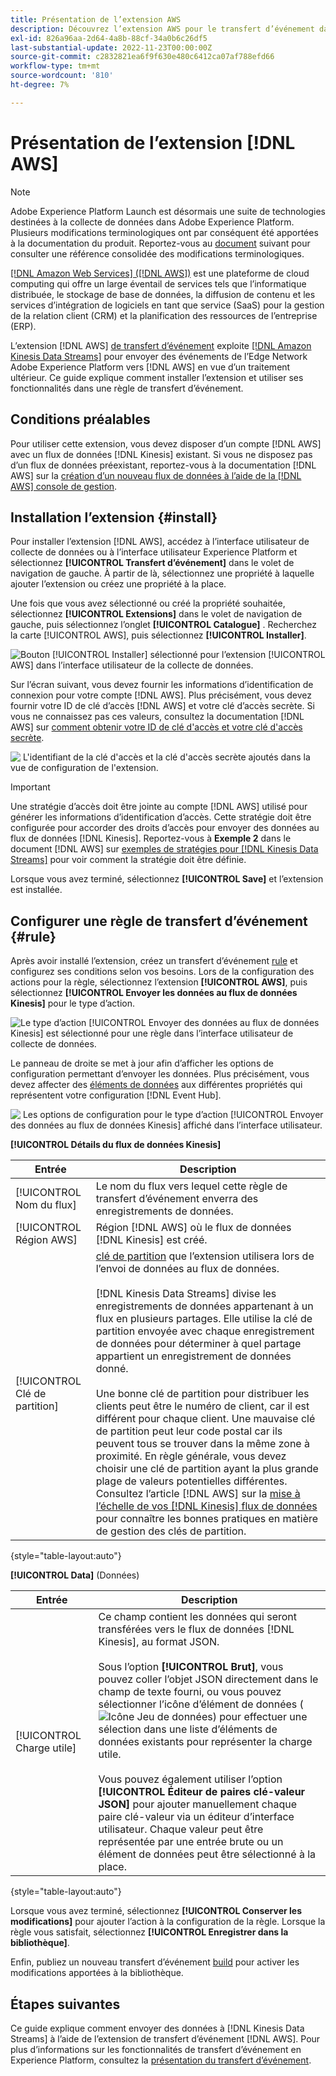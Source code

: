 ```yaml
---
title: Présentation de l’extension AWS
description: Découvrez l’extension AWS pour le transfert d’événement dans Adobe Experience Platform.
exl-id: 826a96aa-2d64-4a8b-88cf-34a0b6c26df5
last-substantial-update: 2022-11-23T00:00:00Z
source-git-commit: c2832821ea6f9f630e480c6412ca07af788efd66
workflow-type: tm+mt
source-wordcount: '810'
ht-degree: 7%

---
```


# Présentation de l’extension [!DNL AWS]

>[!NOTE]
>
>Adobe Experience Platform Launch est désormais une suite de technologies destinées à la collecte de données dans Adobe Experience Platform. Plusieurs modifications terminologiques ont par conséquent été apportées à la documentation du produit. Reportez-vous au [document](../../../term-updates.md) suivant pour consulter une référence consolidée des modifications terminologiques.

[[!DNL Amazon Web Services] ([!DNL AWS])](https://aws.amazon.com/) est une plateforme de cloud computing qui offre un large éventail de services tels que l’informatique distribuée, le stockage de base de données, la diffusion de contenu et les services d’intégration de logiciels en tant que service (SaaS) pour la gestion de la relation client (CRM) et la planification des ressources de l’entreprise (ERP).

L’extension [!DNL AWS] [de transfert d’événement](../../../ui/event-forwarding/overview.md) exploite [[!DNL Amazon Kinesis Data Streams]](https://docs.aws.amazon.com/streams/latest/dev/introduction.html) pour envoyer des événements de l’Edge Network Adobe Experience Platform vers [!DNL AWS] en vue d’un traitement ultérieur. Ce guide explique comment installer l’extension et utiliser ses fonctionnalités dans une règle de transfert d’événement.

## Conditions préalables

Pour utiliser cette extension, vous devez disposer d’un compte [!DNL AWS] avec un flux de données [!DNL Kinesis] existant. Si vous ne disposez pas d’un flux de données préexistant, reportez-vous à la documentation [!DNL AWS] sur la [création d’un nouveau flux de données à l’aide de la [!DNL AWS] console de gestion](https://docs.aws.amazon.com/streams/latest/dev/how-do-i-create-a-stream.html).

## Installation l’extension {#install}

Pour installer l’extension [!DNL AWS], accédez à l’interface utilisateur de collecte de données ou à l’interface utilisateur Experience Platform et sélectionnez **[!UICONTROL Transfert d’événement]** dans le volet de navigation de gauche. À partir de là, sélectionnez une propriété à laquelle ajouter l’extension ou créez une propriété à la place.

Une fois que vous avez sélectionné ou créé la propriété souhaitée, sélectionnez **[!UICONTROL Extensions]** dans le volet de navigation de gauche, puis sélectionnez l’onglet **[!UICONTROL Catalogue]** . Recherchez la carte [!UICONTROL AWS], puis sélectionnez **[!UICONTROL Installer]**.

![Bouton [!UICONTROL Installer] sélectionné pour l’extension [!UICONTROL AWS] dans l’interface utilisateur de la collecte de données.](../../../images/extensions/server/aws/install.png)

Sur l’écran suivant, vous devez fournir les informations d’identification de connexion pour votre compte [!DNL AWS]. Plus précisément, vous devez fournir votre ID de clé d’accès [!DNL AWS] et votre clé d’accès secrète. Si vous ne connaissez pas ces valeurs, consultez la documentation [!DNL AWS] sur [&#x200B; comment obtenir votre ID de clé d&#39;accès et votre clé d&#39;accès secrète](https://docs.aws.amazon.com/powershell/latest/userguide/pstools-appendix-sign-up.html).

![&#x200B; L&#39;identifiant de la clé d&#39;accès et la clé d&#39;accès secrète ajoutés dans la vue de configuration de l&#39;extension.](../../../images/extensions/server/aws/credentials.png)

>[!IMPORTANT]
>
>Une stratégie d’accès doit être jointe au compte [!DNL AWS] utilisé pour générer les informations d’identification d’accès. Cette stratégie doit être configurée pour accorder des droits d’accès pour envoyer des données au flux de données [!DNL Kinesis]. Reportez-vous à **Exemple 2** dans le document [!DNL AWS] sur [exemples de stratégies pour [!DNL Kinesis Data Streams]](https://docs.aws.amazon.com/streams/latest/dev/controlling-access.html#kinesis-using-iam-examples) pour voir comment la stratégie doit être définie.

Lorsque vous avez terminé, sélectionnez **[!UICONTROL Save]** et l’extension est installée.

## Configurer une règle de transfert d’événement {#rule}

Après avoir installé l’extension, créez un transfert d’événement [rule](../../../ui/managing-resources/rules.md) et configurez ses conditions selon vos besoins. Lors de la configuration des actions pour la règle, sélectionnez l’extension **[!UICONTROL AWS]**, puis sélectionnez **[!UICONTROL Envoyer les données au flux de données Kinesis]** pour le type d’action.

![Le type d’action [!UICONTROL Envoyer des données au flux de données Kinesis] est sélectionné pour une règle dans l’interface utilisateur de collecte de données.](../../../images/extensions/server/aws/select-action-type.png)

Le panneau de droite se met à jour afin d’afficher les options de configuration permettant d’envoyer les données. Plus précisément, vous devez affecter des [éléments de données](../../../ui/managing-resources/data-elements.md) aux différentes propriétés qui représentent votre configuration [!DNL Event Hub].

![&#x200B; Les options de configuration pour le type d’action [!UICONTROL Envoyer des données au flux de données Kinesis] affiché dans l’interface utilisateur.](../../../images/extensions/server/aws/data-stream-details.png)

**[!UICONTROL Détails du flux de données Kinesis]**

| Entrée | Description |
| --- | --- |
| [!UICONTROL Nom du flux] | Le nom du flux vers lequel cette règle de transfert d’événement enverra des enregistrements de données. |
| [!UICONTROL Région AWS] | Région [!DNL AWS] où le flux de données [!DNL Kinesis] est créé. |
| [!UICONTROL Clé de partition] | [clé de partition](https://docs.aws.amazon.com/streams/latest/dev/key-concepts.html#partition-key) que l’extension utilisera lors de l’envoi de données au flux de données.<br><br>[!DNL Kinesis Data Streams] divise les enregistrements de données appartenant à un flux en plusieurs partages. Elle utilise la clé de partition envoyée avec chaque enregistrement de données pour déterminer à quel partage appartient un enregistrement de données donné.<br><br>Une bonne clé de partition pour distribuer les clients peut être le numéro de client, car il est différent pour chaque client. Une mauvaise clé de partition peut leur code postal car ils peuvent tous se trouver dans la même zone à proximité. En règle générale, vous devez choisir une clé de partition ayant la plus grande plage de valeurs potentielles différentes. Consultez l’article [!DNL AWS] sur la [mise à l’échelle de vos  [!DNL Kinesis] flux de données](https://aws.amazon.com/blogs/big-data/under-the-hood-scaling-your-kinesis-data-streams/) pour connaître les bonnes pratiques en matière de gestion des clés de partition. |

{style="table-layout:auto"}

**[!UICONTROL Data]** (Données)

| Entrée | Description |
| --- | --- |
| [!UICONTROL Charge utile] | Ce champ contient les données qui seront transférées vers le flux de données [!DNL Kinesis], au format JSON.<br><br>Sous l’option **[!UICONTROL Brut]**, vous pouvez coller l’objet JSON directement dans le champ de texte fourni, ou vous pouvez sélectionner l’icône d’élément de données (![Icône Jeu de données](/help/images/icons/database.png)) pour effectuer une sélection dans une liste d’éléments de données existants pour représenter la charge utile.<br><br>Vous pouvez également utiliser l’option **[!UICONTROL Éditeur de paires clé-valeur JSON]** pour ajouter manuellement chaque paire clé-valeur via un éditeur d’interface utilisateur. Chaque valeur peut être représentée par une entrée brute ou un élément de données peut être sélectionné à la place. |

{style="table-layout:auto"}

Lorsque vous avez terminé, sélectionnez **[!UICONTROL Conserver les modifications]** pour ajouter l’action à la configuration de la règle. Lorsque la règle vous satisfait, sélectionnez **[!UICONTROL Enregistrer dans la bibliothèque]**.

Enfin, publiez un nouveau transfert d’événement [build](../../../ui/publishing/builds.md) pour activer les modifications apportées à la bibliothèque.

## Étapes suivantes

Ce guide explique comment envoyer des données à [!DNL Kinesis Data Streams] à l’aide de l’extension de transfert d’événement [!DNL AWS]. Pour plus d’informations sur les fonctionnalités de transfert d’événement en Experience Platform, consultez la [présentation du transfert d’événement](../../../ui/event-forwarding/overview.md).

